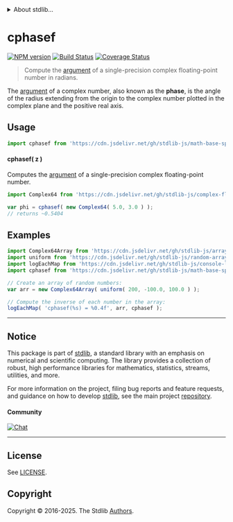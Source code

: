 <!--

@license Apache-2.0

Copyright (c) 2025 The Stdlib Authors.

Licensed under the Apache License, Version 2.0 (the "License");
you may not use this file except in compliance with the License.
You may obtain a copy of the License at

   http://www.apache.org/licenses/LICENSE-2.0

Unless required by applicable law or agreed to in writing, software
distributed under the License is distributed on an "AS IS" BASIS,
WITHOUT WARRANTIES OR CONDITIONS OF ANY KIND, either express or implied.
See the License for the specific language governing permissions and
limitations under the License.

-->


<details>
  <summary>
    About stdlib...
  </summary>
  <p>We believe in a future in which the web is a preferred environment for numerical computation. To help realize this future, we've built stdlib. stdlib is a standard library, with an emphasis on numerical and scientific computation, written in JavaScript (and C) for execution in browsers and in Node.js.</p>
  <p>The library is fully decomposable, being architected in such a way that you can swap out and mix and match APIs and functionality to cater to your exact preferences and use cases.</p>
  <p>When you use stdlib, you can be absolutely certain that you are using the most thorough, rigorous, well-written, studied, documented, tested, measured, and high-quality code out there.</p>
  <p>To join us in bringing numerical computing to the web, get started by checking us out on <a href="https://github.com/stdlib-js/stdlib">GitHub</a>, and please consider <a href="https://opencollective.com/stdlib">financially supporting stdlib</a>. We greatly appreciate your continued support!</p>
</details>

# cphasef

[![NPM version][npm-image]][npm-url] [![Build Status][test-image]][test-url] [![Coverage Status][coverage-image]][coverage-url] <!-- [![dependencies][dependencies-image]][dependencies-url] -->

> Compute the [argument][complex-number-argument] of a single-precision complex floating-point number in radians.

<section class="intro">

The [argument][complex-number-argument] of a complex number, also known as the **phase**, is the angle of the radius extending from the origin to the complex number plotted in the complex plane and the positive real axis.

</section>

<!-- /.intro -->



<section class="usage">

## Usage

```javascript
import cphasef from 'https://cdn.jsdelivr.net/gh/stdlib-js/math-base-special-cphasef@deno/mod.js';
```

#### cphasef( z )

Computes the [argument][complex-number-argument] of a single-precision complex floating-point number.

```javascript
import Complex64 from 'https://cdn.jsdelivr.net/gh/stdlib-js/complex-float32-ctor@deno/mod.js';

var phi = cphasef( new Complex64( 5.0, 3.0 ) );
// returns ~0.5404
```

</section>

<!-- /.usage -->

<section class="examples">

## Examples

<!-- eslint no-undef: "error" -->

```javascript
import Complex64Array from 'https://cdn.jsdelivr.net/gh/stdlib-js/array-complex64@deno/mod.js';
import uniform from 'https://cdn.jsdelivr.net/gh/stdlib-js/random-array-uniform@deno/mod.js';
import logEachMap from 'https://cdn.jsdelivr.net/gh/stdlib-js/console-log-each-map@deno/mod.js';
import cphasef from 'https://cdn.jsdelivr.net/gh/stdlib-js/math-base-special-cphasef@deno/mod.js';

// Create an array of random numbers:
var arr = new Complex64Array( uniform( 200, -100.0, 100.0 ) );

// Compute the inverse of each number in the array:
logEachMap( 'cphasef(%s) = %0.4f', arr, cphasef );
```

</section>

<!-- /.examples -->

<!-- C interface documentation. -->



<!-- Section for related `stdlib` packages. Do not manually edit this section, as it is automatically populated. -->

<section class="related">

</section>

<!-- /.related -->

<!-- Section for all links. Make sure to keep an empty line after the `section` element and another before the `/section` close. -->


<section class="main-repo" >

* * *

## Notice

This package is part of [stdlib][stdlib], a standard library with an emphasis on numerical and scientific computing. The library provides a collection of robust, high performance libraries for mathematics, statistics, streams, utilities, and more.

For more information on the project, filing bug reports and feature requests, and guidance on how to develop [stdlib][stdlib], see the main project [repository][stdlib].

#### Community

[![Chat][chat-image]][chat-url]

---

## License

See [LICENSE][stdlib-license].


## Copyright

Copyright &copy; 2016-2025. The Stdlib [Authors][stdlib-authors].

</section>

<!-- /.stdlib -->

<!-- Section for all links. Make sure to keep an empty line after the `section` element and another before the `/section` close. -->

<section class="links">

[npm-image]: http://img.shields.io/npm/v/@stdlib/math-base-special-cphasef.svg
[npm-url]: https://npmjs.org/package/@stdlib/math-base-special-cphasef

[test-image]: https://github.com/stdlib-js/math-base-special-cphasef/actions/workflows/test.yml/badge.svg?branch=main
[test-url]: https://github.com/stdlib-js/math-base-special-cphasef/actions/workflows/test.yml?query=branch:main

[coverage-image]: https://img.shields.io/codecov/c/github/stdlib-js/math-base-special-cphasef/main.svg
[coverage-url]: https://codecov.io/github/stdlib-js/math-base-special-cphasef?branch=main

<!--

[dependencies-image]: https://img.shields.io/david/stdlib-js/math-base-special-cphasef.svg
[dependencies-url]: https://david-dm.org/stdlib-js/math-base-special-cphasef/main

-->

[chat-image]: https://img.shields.io/gitter/room/stdlib-js/stdlib.svg
[chat-url]: https://app.gitter.im/#/room/#stdlib-js_stdlib:gitter.im

[stdlib]: https://github.com/stdlib-js/stdlib

[stdlib-authors]: https://github.com/stdlib-js/stdlib/graphs/contributors

[umd]: https://github.com/umdjs/umd
[es-module]: https://developer.mozilla.org/en-US/docs/Web/JavaScript/Guide/Modules

[deno-url]: https://github.com/stdlib-js/math-base-special-cphasef/tree/deno
[deno-readme]: https://github.com/stdlib-js/math-base-special-cphasef/blob/deno/README.md
[umd-url]: https://github.com/stdlib-js/math-base-special-cphasef/tree/umd
[umd-readme]: https://github.com/stdlib-js/math-base-special-cphasef/blob/umd/README.md
[esm-url]: https://github.com/stdlib-js/math-base-special-cphasef/tree/esm
[esm-readme]: https://github.com/stdlib-js/math-base-special-cphasef/blob/esm/README.md
[branches-url]: https://github.com/stdlib-js/math-base-special-cphasef/blob/main/branches.md

[stdlib-license]: https://raw.githubusercontent.com/stdlib-js/math-base-special-cphasef/main/LICENSE

[complex-number-argument]: https://en.wikipedia.org/wiki/Argument_%28complex_analysis%29

<!-- <related-links> -->

<!-- </related-links> -->

</section>

<!-- /.links -->

